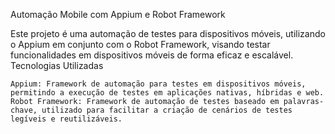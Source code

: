 Automação Mobile com Appium e Robot Framework

Este projeto é uma automação de testes para dispositivos móveis, utilizando o Appium em conjunto com o Robot Framework, visando testar funcionalidades em dispositivos móveis de forma eficaz e escalável.
Tecnologias Utilizadas

    Appium: Framework de automação para testes em dispositivos móveis, permitindo a execução de testes em aplicações nativas, híbridas e web.
    Robot Framework: Framework de automação de testes baseado em palavras-chave, utilizado para facilitar a criação de cenários de testes legíveis e reutilizáveis.